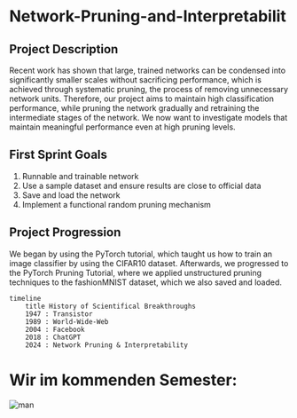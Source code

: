 # Network-Pruning-and-Interpretabilit

## Project Description

Recent work has shown that large, trained networks can be condensed  into significantly smaller scales without sacrificing performance, which is achieved through systematic pruning, the process of removing unnecessary network units. Therefore, our project aims to maintain high classification performance, while pruning the network gradually and retraining the intermediate stages of the network. We now want to investigate models that maintain meaningful performance even at high pruning levels. 

## First Sprint Goals
   1. Runnable and trainable network
   2. Use a sample dataset and ensure results are close to official data
   3. Save and load the network
   4. Implement a functional random pruning mechanism 

## Project Progression

We began by using the PyTorch tutorial, which taught us how to train an image classifier by using the CIFAR10 dataset. Afterwards, we progressed to the PyTorch Pruning Tutorial, where we applied unstructured pruning techniques to the fashionMNIST dataset, which we also saved and loaded.

```mermaid
timeline
    title History of Scientifical Breakthroughs
    1947 : Transistor
    1989 : World-Wide-Web
    2004 : Facebook
    2018 : ChatGPT
    2024 : Network Pruning & Interpretability
```

# Wir im kommenden Semester: 
![man](https://github.com/pzump/teamprojekt-first-steps/assets/148431873/022cd755-748c-4402-b6b5-ba594d19c5e7)


 

